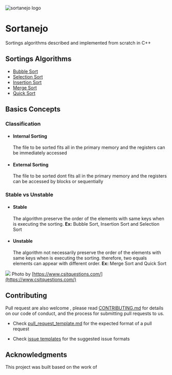 ![sortanejo logo](https://user-images.githubusercontent.com/17733053/75837581-06e65700-5da4-11ea-9ea2-35d527758fac.png)

# Sortanejo

Sortings algorithms described and implemented from scratch in C++

## Sortings Algorithms

- [Bubble Sort](https://github.com/arielroque/Sortanejo/blob/developing/BubbleSort/bubbleSort.md)
- [Selection Sort](https://github.com/arielroque/Sortanejo/blob/developing/SelectionSort/selectionSort.md)
- [Insertion Sort](https://github.com/arielroque/Sortanejo/blob/developing/InsertionSort/insertionSort.md)
- [Merge Sort](https://github.com/arielroque/Sortanejo/blob/developing/Merge%20Sort/mergeSort.md)
- [Quick Sort](https://github.com/arielroque/Sortanejo/blob/developing/QuickSort/quickSort.md) 

## Basics Concepts 

### Classification
 - #### Internal Sorting
     The file to be sorted fits all in the primary memory and the registers can be immediately accessed
  
 - #### External Sorting
     The file to be sorted dont fits all in the primary memory and the registers can be accessed by blocks or sequentially

### Stable vs Unstable

   - #### Stable 
       The algorithm preserve the order of the elements with same keys when is executing the sorting.  **Ex:** Bubble Sort, Insertion Sort and Selection Sort
       
   - #### Unstable  
     The algorithm not necessarily  preserve the order of the elements with same keys when is executing the sorting. therefore, two equals elements can appear with different order. **Ex:** Merge Sort and Quick Sort

![](https://www.csitquestions.com/wp-content/uploads/2016/10/stable-unstable-sort-example.png)
Photo by [https://www.csitquestions.com/](https://www.csitquestions.com/)
     
## Contributing

Pull request are also welcome , please read  [CONTRIBUTING.md](https://github.com/Benardi/touvlo/blob/master/CONTRIBUTING.md)  for details on our code of conduct, and the process for submitting pull requests to us.

-   Check  [pull_request_template.md](https://github.com/Benardi/touvlo/blob/master/pull_request_template.md)  for the expected format of a pull request
    
-   Check  [issue templates](https://github.com/Benardi/touvlo/issues/new/choose)  for the suggested issue formats

## Acknowledgments

This project was built based on the work of




